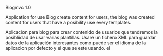 ﻿Blogmvc 1.0

Application for use Blog create content for users, the blog was created content for
users that have a posibility use every templates.

Aplicacion para blog para crear contenido de usuarios que tendremos la posibliidad
de usar varias plantillas.
Usare un fichero XML para guardar datos de la aplicación interesantes como puede ser el idioma de la aplicacion por defecto y el que se este usando. 
el 
